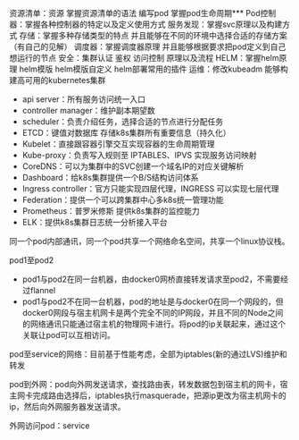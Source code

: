 资源清单：资源 掌握资源清单的语法 编写pod 掌握pod生命周期***
Pod控制器：掌握各种控制器的特定以及定义使用方式
服务发现：掌握svc原理以及构建方式
存储：掌握多种存储类型的特点 并且能够在不同的环境中选择合适的存储方案（有自己的见解）
调度器：掌握调度器原理 并且能够根据要求把pod定义到自己想运行的节点
安全：集群认证 鉴权 访问控制 原理以及流程
HELM：掌握helm原理 helm模版 helm模版自定义 helm部署常用的插件
运维：修改kubeadm 能够构建高可用的kubernetes集群
 
* api server：所有服务访问统一入口
* controller manager：维护副本期望数
* scheduler：负责介绍任务，选择合适的节点进行分配任务
* ETCD：键值对数据库 存储k8s集群所有重要信息（持久化）
* Kubelet：直接跟容器引擎交互实现容器的生命周期管理
* Kube-proxy：负责写入规则至 IPTABLES、IPVS 实现服务访问映射
* CoreDNS：可以为集群中的SVC创建一个域名IP的对应关键解析
* Dashboard：给k8s集群提供一个B/S结构访问体系
* Ingress controller：官方只能实现四层代理，INGRESS 可以实现七层代理
* Federation：提供一个可以跨集群中心多k8s统一管理功能
* Prometheus：普罗米修斯 提供k8s集群的监控能力
* ELK：提供k8s集群日志统一分析接入平台

同一个pod内部通讯，同一个pod共享一个网络命名空间，共享一个linux协议栈。

pod1至pod2
* pod1与pod2在同一台机器，由docker0网桥直接转发请求至pod2，不需要经过flannel
* pod1与pod2不在同一台机器，pod的地址是与docker0在同一个网段的，但docker0网段与宿主机网卡是两个完全不同的IP网段，并且不同的Node之间的网络通讯只能通过宿主机的物理网卡进行。将pod的ip关联起来，通过这个关联让pod可以互相访问。

pod至service的网络：目前基于性能考虑，全部为iptables(新的通过LVS)维护和转发

pod到外网：pod向外网发送请求，查找路由表，转发数据包到宿主机的网卡，宿主网卡完成路由选择后，iptables执行masquerade，把源ip更改为宿主机网卡的ip，然后向外网服务器发送请求。

外网访问pod：service
